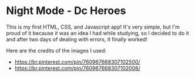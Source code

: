 # Night Mode - Dc Heroes
This is my first HTML, CSS, and Javascript app! It's very simple, but I'm proud of it because it was an idea I had while studying, so I decided to do it and after two days of dealing with errors, it finally worked!

Here are the credits of the images I used: 
* https://br.pinterest.com/pin/760967668307102500/ 
* https://br.pinterest.com/pin/760967668307102008/
